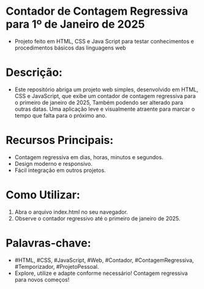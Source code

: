 # Contador de Contagem Regressiva para 1º de Janeiro de 2025
<ul>
<li>Projeto feito em HTML, CSS e Java Script para testar conhecimentos e procedimentos básicos das linguagens web</li>
</ul>

<h1>Descrição:</h1>
<ul>
<li>
Este repositório abriga um projeto web simples, desenvolvido em HTML, CSS e JavaScript, que exibe um contador de contagem regressiva para o primeiro de janeiro de 2025, Também podendo ser alterado para outras datas. Uma aplicação leve e visualmente atraente para marcar o tempo que falta para o próximo ano.
</li>
</ul>

<h1>Recursos Principais:</h1>

<ul>
<li>Contagem regressiva em dias, horas, minutos e segundos.</li>
<li>Design moderno e responsivo.</li>
<li>Fácil integração em outros projetos.</li>
</ul>

<h1>Como Utilizar:</h1>

<ol>
<li>Abra o arquivo index.html no seu navegador.</li>
<li>Observe o contador regressivo até o primeiro de janeiro de 2025.</li>
</ol>

<h1>Palavras-chave:</h1>
<ul>
<li>#HTML, #CSS, #JavaScript, #Web, #Contador, #ContagemRegressiva, #Temporizador, #ProjetoPessoal.</li>
<li>Explore, utilize e adapte conforme necessário! Contagem regressiva para novos começos!</li>
</ul>

